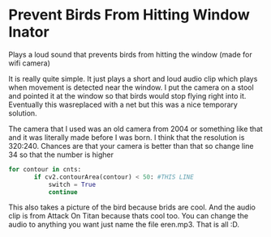 # Prevent Birds From Hitting Window Inator
Plays a loud sound that prevents birds from hitting the window (made for wifi camera)

 It is really quite simple. It just plays a short and loud audio clip which plays when movement is detected near the window. I put the camera on a stool and pointed it at the window so that birds would stop flying right into it. Eventually this wasreplaced with a net but this was a nice temporary solution. 
 
 The camera that I used was an old camera from 2004 or something like that and it was literally made before I was born. I think that the resolution is 320:240. Chances are that your camera is better than that so change line 34 so that the number is higher
 
 
 ```python
for contour in cnts:
        if cv2.contourArea(contour) < 50: #THIS LINE
            switch = True
            continue
 ```
 
 This also takes a picture of the bird because brids are cool. And the audio clip is from Attack On Titan because thats cool too. You can change the audio to anything you want just name the file eren.mp3. That is all :D.
